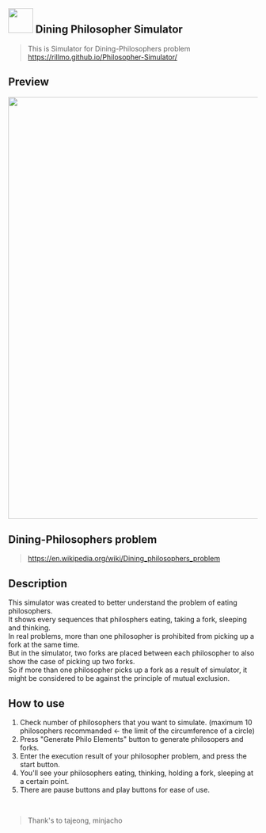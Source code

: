 ## <img src="https://github.com/Rillmo/Philosopher-Simulator/assets/51233626/6688cfbf-a778-4d29-8427-4b3db89f124e" width="50px">  Dining Philosopher Simulator

> This is Simulator for Dining-Philosophers problem<br/>
> https://rillmo.github.io/Philosopher-Simulator/

## Preview
<img width="852" src="https://github.com/Rillmo/Philosopher-Simulator/assets/51233626/804d1c7e-7295-438d-b832-93628f8445c4">

## Dining-Philosophers problem
> https://en.wikipedia.org/wiki/Dining_philosophers_problem

## Description
This simulator was created to better understand the problem of eating philosophers. <br/>
It shows every sequences that philosphers eating, taking a fork, sleeping and thinking. <br/>
In real problems, more than one philosopher is prohibited from picking up a fork at the same time.<br/>
But in the simulator, two forks are placed between each philosopher to also show the case of picking up two forks. <br/>
So if more than one philosopher picks up a fork as a result of simulator, it might be considered to be against the principle of mutual exclusion.<br/>

## How to use
1. Check number of philosophers that you want to simulate. (maximum 10 philosophers recommanded <- the limit of the circumference of a circle)
2. Press "Generate Philo Elements" button to generate philosopers and forks.
3. Enter the execution result of your philosopher problem, and press the start button.
4. You'll see your philosophers eating, thinking, holding a fork, sleeping at a certain point.
5. There are pause buttons and play buttons for ease of use.

<br>

> Thank's to tajeong, minjacho
